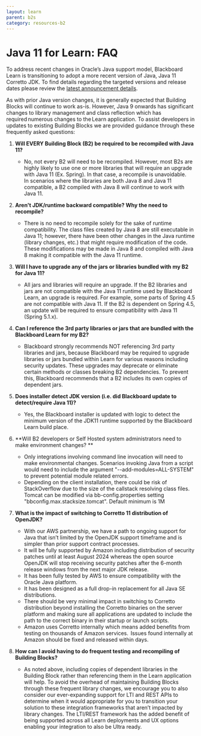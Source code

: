 ```yaml
---
layout: learn
parent: b2s
category: resources-b2
---
```


# Java 11 for Learn: FAQ

To address recent changes in Oracle’s Java support model, Blackboard Learn is transitioning to adopt a more recent version of Java, Java 11 Corretto JDK.  To find details regarding the targeted versions and release dates please review the [latest announcement details](8%20steps%20to%20prepare%20for%20Java%2011.html).

 

As with prior Java version changes, it is generally expected that Building Blocks will continue to work as-is. However, Java 9 onwards has significant changes to library management and class reflection which has required numerous changes to the Learn application.  To assist developers in updates to existing Building Blocks we are provided guidance through these frequently asked questions: 

 

1. **Will EVERY Building Block (B2) be required to be recompiled with Java 11?**

   * No, not every B2 will need to be recompiled. However, most B2s are highly likely to use one or more libraries that will require an upgrade with Java 11 (Ex. Spring).  In that case, a recompile is unavoidable.  
In scenarios where the libraries are both Java 8 and Java 11 compatible, a B2 compiled with Java 8 will continue to work with Java 11. 

2. **Aren't JDK/runtime backward compatible? Why the need to recompile?**

   * There is no need to recompile solely for the sake of runtime compatibility. The class files created by Java 8 are still executable in Java 11; however, there have been other changes in the Java runtime (library changes, etc.) that might require modification of the code. These modifications may be made in Java 8 and compiled with Java 8 making it compatible with the Java 11 runtime. 

3. **Will I have to upgrade any of the jars or libraries bundled with my B2 for Java 11?**

   * All jars and libraries will require an upgrade. If the B2 libraries and jars are not compatible with the Java 11 runtime used by Blackboard Learn, an upgrade is required. For example, some parts of Spring 4.5 are not compatible with Java 11.  If the B2 is dependent on Spring 4.5, an update will be required to ensure compatibility with Java 11 (Spring 5.1.x). 

4. **Can I reference the 3rd party libraries or jars that are bundled with the Blackboard Learn for my B2?**

   * Blackboard strongly recommends NOT referencing 3rd party libraries and jars, because Blackboard may be required to upgrade libraries or jars bundled within Learn for various reasons including security updates. These upgrades may deprecate or eliminate certain methods or classes breaking B2 dependencies. To prevent this, Blackboard recommends that a B2 includes its own copies of dependent jars.  

5. **Does installer detect JDK version (i.e. did Blackboard update to detect/require Java 11)?**

   * Yes, the Blackboard installer is updated with logic to detect the minimum version of the JDK11 runtime supported by the Blackboard Learn build place. 

6. **Will B2 developers or Self Hosted system administrators need to make environment changes? **

   * Only integrations involving command line invocation will need to make environmental changes. Scenarios invoking Java from a script would need to include the argument "--add-modules=ALL-SYSTEM" to prevent potential module related errors.  
   * Depending on the client installation, there could be risk of StackOverflow due to the size of the callstack resolving class files. Tomcat can be modified via bb-config.properties setting "bbconfig.max.stacksize.tomcat". Default minimum is 1M  

7. **What is the impact of switching to Corretto 11 distribution of OpenJDK?**

   * With our AWS partnership, we have a path to ongoing support for Java that isn’t limited by the OpenJDK support timeframe and is simpler than prior support contract processes.   
   * It will be fully supported by Amazon including distribution of security patches until at least August 2024 whereas the open source OpenJDK will stop receiving security patches after the 6-month release windows from the next major JDK release.  
   * It has been fully tested by AWS to ensure compatibility with the Oracle Java platform.  
   * It has been designed as a full drop-in replacement for all Java SE distributions.  
   * There should be very minimal impact in switching to Corretto distribution beyond installing the Corretto binaries on the server platform and making sure all applications are updated to include the path to the correct binary in their startup or launch scripts.  
   * Amazon uses Corretto internally which means added benefits from testing on thousands of Amazon services.  Issues found internally at Amazon should be fixed and released within days.  

8. **How can I avoid having to do frequent testing and recompiling of Building Blocks?**

   * As noted above, including copies of dependent libraries in the Building Block rather than referencing them in the Learn application will help. To avoid the overhead of maintaining Building Blocks through these frequent library changes, we encourage you to also consider our ever-expanding support for LTI and REST APIs to determine when it would appropriate for you to transition your solution to these integration frameworks that aren’t impacted by library changes. The LTI/REST framework has the added benefit of being supported across all Learn deployments and UX options enabling your integration to also be Ultra ready. 